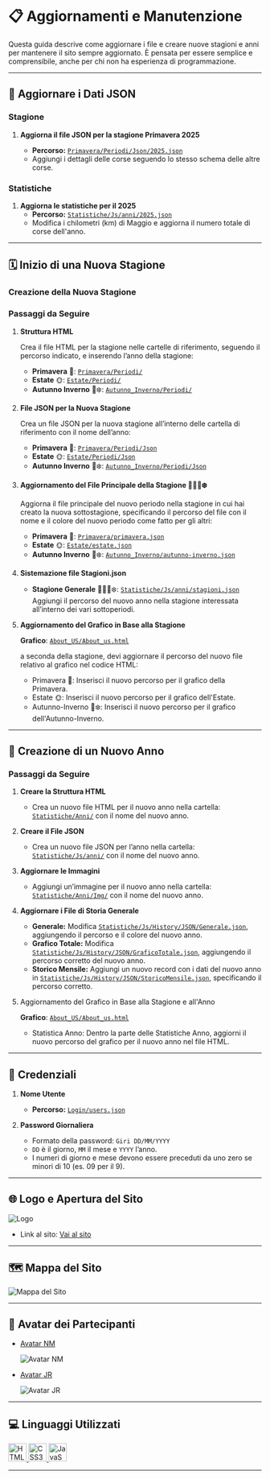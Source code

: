 # 📋 Aggiornamenti e Manutenzione

Questa guida descrive come aggiornare i file e creare nuove stagioni e anni per mantenere il sito sempre aggiornato. È pensata per essere semplice e comprensibile, anche per chi non ha esperienza di programmazione.

---

## 📂 Aggiornare i Dati JSON

### Stagione

1. **Aggiorna il file JSON per la stagione Primavera 2025**

   - **Percorso:** [`Primavera/Periodi/Json/2025.json`](Primavera/Periodi/Json/2025.json)
   - Aggiungi i dettagli delle corse seguendo lo stesso schema delle altre corse.

### Statistiche

1. **Aggiorna le statistiche per il 2025**
   - **Percorso:** [`Statistiche/Js/anni/2025.json`](Statistiche/Js/anni/2025.json)
   - Modifica i chilometri (km) di Maggio e aggiorna il numero totale di corse dell'anno.

---

## 🗓 Inizio di una Nuova Stagione

### Creazione della Nuova Stagione

### Passaggi da Seguire

1. **Struttura HTML**

   Crea il file HTML per la stagione nelle cartelle di riferimento, seguendo il percorso indicato, e inserendo l’anno della stagione:

   - **Primavera** 🌸: [`Primavera/Periodi/`](Primavera/Periodi/)
   - **Estate** 🌞: [`Estate/Periodi/`](Estate/Periodi/)
   - **Autunno Inverno** 🍁❄️: [`Autunno_Inverno/Periodi/`](Autunno_Inverno/Periodi/)

2. **File JSON per la Nuova Stagione**

   Crea un file JSON per la nuova stagione all’interno delle cartella di riferimento con il nome dell’anno:

   - **Primavera** 🌸: [`Primavera/Periodi/Json`](Primavera/Periodi/Json)
   - **Estate** 🌞: [`Estate/Periodi/Json`](Estate/Periodi/Json)
   - **Autunno Inverno** 🍁❄️: [`Autunno_Inverno/Periodi/Json`](Autunno_Inverno/Periodi/Json)

3. **Aggiornamento del File Principale della Stagione 🌸🌞🍁❄️**

   Aggiorna il file principale del nuovo periodo nella stagione in cui hai creato la nuova sottostagione, specificando il percorso del file con il nome e il colore del nuovo periodo come fatto per gli altri:

   - **Primavera** 🌸: [`Primavera/primavera.json`](Primavera/primavera.json)
   - **Estate** 🌞: [`Estate/estate.json`](Estate/estate.json)
   - **Autunno Inverno** 🍁❄️: [`Autunno_Inverno/autunno-inverno.json`](Autunno_Inverno/autunno-inverno.json)

4. **Sistemazione file Stagioni.json**

   - **Stagione Generale** 🌸🌞🍁❄️: [`Statistiche/Js/anni/stagioni.json`](Statistiche/Js/anni/stagioni.json)  
     Aggiungi il percorso del nuovo anno nella stagione interessata all’interno dei vari sottoperiodi.

5. **Aggiornamento del Grafico in Base alla Stagione**

   **Grafico**: [`About_US/About_us.html`](About_US/About_us.html)

   a seconda della stagione, devi aggiornare il percorso del nuovo file relativo al grafico nel codice HTML:

   - Primavera 🌸: Inserisci il nuovo percorso per il grafico della Primavera.
   - Estate 🌞: Inserisci il nuovo percorso per il grafico dell'Estate.
   - Autunno-Inverno 🍁❄️: Inserisci il nuovo percorso per il grafico dell'Autunno-Inverno.

---

## 📅 Creazione di un Nuovo Anno

### Passaggi da Seguire

1. **Creare la Struttura HTML**

   - Crea un nuovo file HTML per il nuovo anno nella cartella: [`Statistiche/Anni/`](Statistiche/Anni/) con il nome del nuovo anno.

2. **Creare il File JSON**

   - Crea un nuovo file JSON per l’anno nella cartella: [`Statistiche/Js/anni/`](Statistiche/Js/anni/) con il nome del nuovo anno.

3. **Aggiornare le Immagini**

   - Aggiungi un’immagine per il nuovo anno nella cartella: [`Statistiche/Anni/Img/`](Statistiche/Anni/Img/) con il nome del nuovo anno.

4. **Aggiornare i File di Storia Generale**

   - **Generale:** Modifica [`Statistiche/Js/History/JSON/Generale.json`](Statistiche/Js/History/JSON/Generale.json), aggiungendo il percorso e il colore del nuovo anno.
   - **Grafico Totale:** Modifica [`Statistiche/Js/History/JSON/GraficoTotale.json`](Statistiche/Js/History/JSON/GraficoTotale.json), aggiungendo il percorso corretto del nuovo anno.
   - **Storico Mensile:** Aggiungi un nuovo record con i dati del nuovo anno in [`Statistiche/Js/History/JSON/StoricoMensile.json`](Statistiche/Js/History/JSON/StoricoMensile.json), specificando il percorso corretto.

5. Aggiornamento del Grafico in Base alla Stagione e all'Anno

   **Grafico**: [`About_US/About_us.html`](About_US/About_us.html)

   - Statistica Anno: Dentro la parte delle Statistiche Anno, aggiorni il nuovo percorso del grafico per il nuovo anno nel file HTML.

---

## 🔐 Credenziali

1. **Nome Utente**

   - **Percorso:** [`Login/users.json`](Login/users.json)

2. **Password Giornaliera**
   - Formato della password: `Giri DD/MM/YYYY`
   - `DD` è il giorno, `MM` il mese e `YYYY` l’anno.
   - I numeri di giorno e mese devono essere preceduti da uno zero se minori di 10 (es. 09 per il 9).

---

## 🌐 Logo e Apertura del Sito

![Logo](Img/logo.jpg)

- Link al sito: [Vai al sito](https://giri-in-bici.netlify.app/)

---

## 🗺 Mappa del Sito

![Mappa del Sito](About_US/Img/Mappa.jpg)

---

## 👥 Avatar dei Partecipanti

- [Avatar NM](https://www.komoot.com/it-it/user/1372754001803)

  ![Avatar NM](About_US/Img/AvatarNM.jpg)

- [Avatar JR](https://www.komoot.com/it-it/user/1381372752571)

  ![Avatar JR](About_US/Img/AvatarJR.png)

---

## 💻 Linguaggi Utilizzati

<p align="left">
  <a href="https://developer.mozilla.org/en-US/docs/Glossary/HTML5" target="_blank" rel="noreferrer">
    <img src="https://raw.githubusercontent.com/danielcranney/readme-generator/main/public/icons/skills/html5-colored.svg" width="36" height="36" alt="HTML5" />
  </a>
  <a href="https://developer.mozilla.org/en-US/docs/Web/CSS" target="_blank" rel="noreferrer">
    <img src="https://raw.githubusercontent.com/danielcranney/readme-generator/main/public/icons/skills/css3-colored.svg" width="36" height="36" alt="CSS3" />
  </a>
  <a href="https://developer.mozilla.org/en-US/docs/Web/JavaScript" target="_blank" rel="noreferrer">
    <img src="https://raw.githubusercontent.com/danielcranney/readme-generator/main/public/icons/skills/javascript-colored.svg" width="36" height="36" alt="JavaScript" />
  </a>
</p>

---
